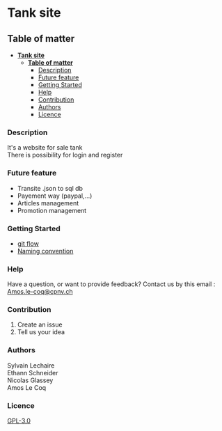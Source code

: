 # **Tank site**
## **Table of matter**


- [**Tank site**](#tank-site)
  - [**Table of matter**](#table-of-matter)
    - [Description](#description)
    - [Future feature](#future-feature)
    - [Getting Started](#getting-started)
    - [Help](#help)
    - [Contribution](#contribution)
    - [Authors](#authors)
    - [Licence](#licence)

### Description
It's a website for sale tank\
There is possibility for login and register
### Future feature
- Transite .json to sql db
- Payement way (paypal,...)
- Articles management
- Promotion management
### Getting Started
- [git flow](https://github.com/Sylvain-Lechaire/projetWeb/blob/main/documentation/Branche.pdf)
- [Naming convention](https://github.com/Sylvain-Lechaire/projetWeb/wiki/Naming-convention)
### Help
Have a question, or want to provide feedback?
Contact us by this email : Amos.le-coq@cpnv.ch
### Contribution
1. Create an issue
2. Tell us your idea
### Authors
Sylvain Lechaire\
Ethann Schneider\
Nicolas Glassey\
Amos Le Coq
### Licence
[GPL-3.0](https://www.gnu.org/licenses/gpl-3.0.fr.html)
